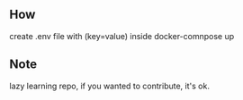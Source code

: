## How

create .env file with (key=value) inside
docker-comnpose up

## Note
lazy learning repo, if you wanted to contribute, it's ok.